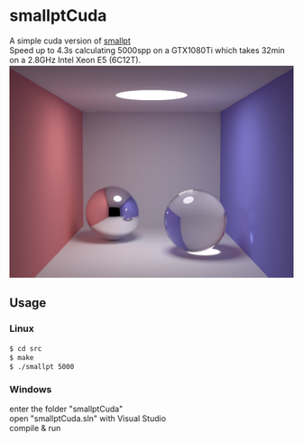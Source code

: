 # smallptCuda 
A simple cuda version of [smallpt](http://www.kevinbeason.com/smallpt/)  
Speed up to 4.3s calculating 5000spp on a GTX1080Ti which takes 32min on a 2.8GHz Intel Xeon E5 (6C12T).  
 ![result](test.png)  
## Usage 
### Linux 
    $ cd src
    $ make
    $ ./smallpt 5000
### Windows 
enter the folder "smallptCuda"  
open "smallptCuda.sln" with Visual Studio  
compile & run  
